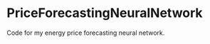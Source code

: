 PriceForecastingNeuralNetwork
=============================

Code for my energy price forecasting neural network.